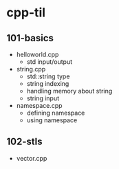 # cpp-til
## 101-basics
* helloworld.cpp   
  - std input/output
* string.cpp   
  - std::string type
  - string indexing
  - handling memory about string
  - string input
* namespace.cpp   
  - defining namespace
  - using namespace
   
## 102-stls
* vector.cpp
   
